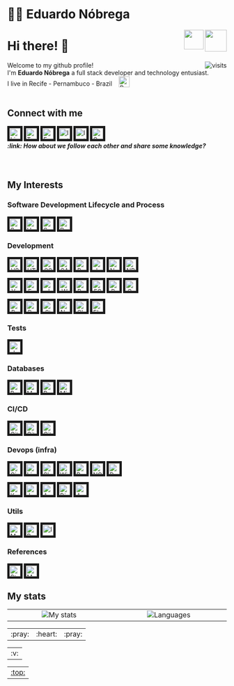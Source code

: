 <a id="top"></a>
<h1>👨‍💻 Eduardo Nóbrega</h1>
<!--<img align="right" valign="bottom" height="40" src="https://media.giphy.com/media/Th4eDUkNM3BYRXnzQi/source.gif">-->
<img align="right" valign="bottom" height="50" src="https://media.giphy.com/media/QB4NIBn51SCTD2FHpJ/source.gif">
<img align="right" valign="bottom" height="45" src="https://media.giphy.com/media/gIwXMRnMcjNz0LeDEI/source.gif">


# Hi there! :wave: #

<img align="right" src="https://komarev.com/ghpvc/?username=ereshzealous&color=blueviolet&style=plastic)" alt="visits">

Welcome to my github profile!
<br/>I'm __Eduardo Nóbrega__ a full stack developer and technology entusiast. 
<br>I live in Recife - Pernambuco - Brazil &nbsp;&nbsp; <img src="https://emojipedia-us.s3.dualstack.us-west-1.amazonaws.com/thumbs/120/google/274/flag-brazil_1f1e7-1f1f7.png" width="25" alt="Brazil" valign="bottom"/><br/><br/>

## Connect with me ##

<a href="https://www.linkedin.com/in/efnobrega/" target="_blank"><img align="left" border=5 alt="Linkedin" width="auto" height="25" src="https://img.shields.io/badge/-Linkedin-282A36.svg?logo=linkedin&logoColor=0077B5&style=flat" /></a>
<a href="https://twitter.com/efnobrega" target="_blank"><img align="left" border=5 alt="Twitter" width="auto" height="25" src="https://img.shields.io/badge/-Twitter-282A36.svg?logo=twitter&logoColor=1DA1F2&style=flat" /></a>
<a href="https://www.facebook.com/efnobrega" target="_blank"><img align="left" border=5 alt="Facebook" width="auto" height="25" src="https://img.shields.io/badge/-Facebook-282A36.svg?logo=facebook&logoColor=1877F2&style=flat" /></a>
<a href="https://www.instagram.com/efnobrega/?hl=pt" target="_blank"><img align="left" border=5 alt="Instagram" width="auto" height="25" src="https://img.shields.io/badge/-Instagram-282A36.svg?logo=instagram&logoColor=E4405F&style=flat" /></a>
<a href="https://pt.stackoverflow.com/users/237135/eduardo-nóbrega" target="_blank"><img align="left" border=5 alt="Instagram" width="auto" height="25" src="https://img.shields.io/badge/-Stack Overflow-282A36.svg?logo=stackoverflow&logoColor=FE7A16&style=flat" /></a>
<a href="mailto:enobrega@gmail.com" target="_blank"><img align="left" border=5 alt="Gmail" width="auto" height="25" src="https://img.shields.io/badge/-Gmail-282A36.svg?logo=Gmail&logoColor=EA4335&style=flat" /></a>

<br>
<h5>:link: How about we follow each other and share some knowledge?</h5>
<br>

## My Interests ##
### Software Development Lifecycle and Process ###

<img align="left" border=5 alt="Scrum" width="auto" height="25" src="https://img.shields.io/badge/-Scrum-282A36.svg?logo=scrumalliance&logoColor=white&style=flat" />
<img align="left" border=5 alt="UML" width="auto" height="25" src="https://img.shields.io/badge/-UML-282A36.svg?logo=uml&logoColor=white&style=flat" />
<img align="left" border=5 alt="Software Architecture" width="auto" height="25" src="https://img.shields.io/badge/-Software Architecture-282A36.svg?logo=software&logoColor=white&style=flat" />
<img align="left" border=5 alt="Design Patterns" width="auto" height="25" src="https://img.shields.io/badge/-Design Patterns-282A36.svg?logo=DesignPatterns&logoColor=white&style=flat" />
  
<br/><br/>

### Development ###

<div align="center">
<img align="left" border=5 alt="VS Code" width="auto" height="25" src="https://img.shields.io/badge/-VS Code-282A36.svg?logo=visual-studio-code&logoColor=007acc&style=flat" />
<img align="left" border=5 alt="HTML 5" width="auto" height="25" src="https://img.shields.io/badge/-HTML5-282A36.svg?logo=html5&logoColor=E34F26&style=flat" />
<img align="left" border=5 alt="CSS 3" width="auto" height="25" src="https://img.shields.io/badge/-CSS-282A36.svg?logo=css3&logoColor=1572B6&style=flat" />
<img align="left" border=5 alt="SASS" width="auto" height="25" src="https://img.shields.io/badge/-SASS-282A36.svg?logo=sass&logoColor=CC6699&style=flat" />
<img align="left" border=5 alt="Bootstrap" width="auto" height="25" src="https://img.shields.io/badge/-Bootstrap-282A36.svg?logo=bootstrap&logoColor=563D7C&style=flat" />
<img align="left" border=5 alt="Javascript" width="auto" height="25" src="https://img.shields.io/badge/-Javascript-282A36.svg?logo=javascript&logoColor=F7DF1E&style=flat" />
<img align="left" border=5 alt="Node JS" width="auto" height="25" src="https://img.shields.io/badge/-Node Js-282A36.svg?logo=node.js&logoColor=43853D&style=flat" />
<img align="left" border=5 alt="NPM" width="auto" height="25" src="https://img.shields.io/badge/-NPM-282A36.svg?logo=npm&logoColor=CB3837&style=flat" />

<br/><br/>
  
<img align="left" border=5 alt="Yarn" width="auto" height="25" src="https://img.shields.io/badge/-Yarn-282A36.svg?logo=yarn&logoColor=2C8EBB&style=flat" />
<img align="left" border=5 alt="Express" width="auto" height="25" src="https://img.shields.io/badge/-Express-282A36.svg?logo=express&logoColor=green&style=flat" />
<img align="left" border=5 alt="JWT" width="auto" height="25" src="https://img.shields.io/badge/-JWT-282A36.svg?logo=json-web-tokens&logoColor=D63AFF&style=flat" />
<img align="left" border=5 alt="Webpack" width="auto" height="25" src="https://img.shields.io/badge/-Webpack-282A36.svg?logo=webpack&logoColor=5299C8&style=flat" />
<img align="left" border=5 alt="Babel" width="auto" height="25" src="https://img.shields.io/badge/-Babel-282A36.svg?logo=babel&logoColor=F5DA55&style=flat" />
<img align="left" border=5 alt="ES Lint" width="auto" height="25" src="https://img.shields.io/badge/-ES Lint-282A36.svg?logo=eslint&logoColor=4B32C3&style=flat" />
<img align="left" border=5 alt="Prettier" width="auto" height="25" src="https://img.shields.io/badge/-Prettier-282A36.svg?logo=prettier&logoColor=F8BC45&style=flat" />
<img align="left" border=5 alt="Graph QL" width="auto" height="25" src="https://img.shields.io/badge/-Graph QL-282A36.svg?logo=graphql&logoColor=E10098&style=flat" />

<br/><br/>

<img align="left" border=5 alt="React" width="auto" height="25" src="https://img.shields.io/badge/-React-282A36.svg?logo=react&logoColor=2CA5E0&style=flat" />
<img align="left" border=5 alt="Redux" width="auto" height="25" src="https://img.shields.io/badge/-Redux-282A36.svg?logo=redux&logoColor=593D88&style=flat" />
<img align="left" border=5 alt="Styled Components" width="auto" height="25" src="https://img.shields.io/badge/-Styled Components-282A36.svg?logo=styled-components&logoColor=white&style=flat" />
<img align="left" border=5 alt="Next.Js" width="auto" height="25" src="https://img.shields.io/badge/-Next.Js-282A36.svg?logo=next.js&logoColor=000000&style=flat" />
<img align="left" border=5 alt="Chart Js" width="auto" height="25" src="https://img.shields.io/badge/-Chart Js-282A36.svg?logo=chart.js&logoColor=FF6384&style=flat" />
<img align="left" border=5 alt="Electron" width="auto" height="25" src="https://img.shields.io/badge/-Electron-282A36.svg?logo=electron&logoColor=blue&style=flat" />
</div>

<br/><br/>

### Tests ###

<div align="center">
<img align="left" border=5 alt="Jest" width="auto" height="25" src="https://img.shields.io/badge/-Jest-282A36.svg?logo=jest&logoColor=C21325&style=flat" />
</div>

<br/><br/>

### Databases ###

<img align="left" border=5 alt="Postgres" width="auto" height="25" src="https://img.shields.io/badge/-Postgres-282A36.svg?logo=postgresql&logoColor=316192&style=flat" />
<img align="left" border=5 alt="Mongo DB" width="auto" height="25" src="https://img.shields.io/badge/-Mongo DB-282A36.svg?logo=mongodb&logoColor=4EA94B&style=flat" />
<img align="left" border=5 alt="Redis" width="auto" height="25" src="https://img.shields.io/badge/-Redis-282A36.svg?logo=redis&logoColor=23DD0031&style=flat" />
<img align="left" border=5 alt="Microsoft SQL Server" width="auto" height="25" src="https://img.shields.io/badge/-Microsoft SQL Server-282A36.svg?logo=microsoft-sql-server&logoColor=CC2927&style=flat" />

<br/><br/>

### CI/CD ###

<img align="left" border=5 alt="Git" width="auto" height="25" src="https://img.shields.io/badge/-Git-282A36.svg?logo=git&logoColor=orange&style=flat" />
<img align="left" border=5 alt="Github" width="auto" height="25" src="https://img.shields.io/badge/-Github-282A36.svg?logo=github&logoColor=white&style=flat" />
<img align="left" border=5 alt="Gitlab" width="auto" height="25" src="https://img.shields.io/badge/-Gitlab-282A36.svg?logo=gitlab&logoColor=white&style=flat" />

<br/><br/>

### Devops (infra) ###

<img align="left" border=5 alt="Cisco" width="auto" height="25" src="https://img.shields.io/badge/-Cisco-282A36.svg?logo=cisco&logoColor=049FD9&style=flat" />
<img align="left" border=5 alt="Linux" width="auto" height="25" src="https://img.shields.io/badge/-Linux-282A36.svg?logo=linux&logoColor=E95420&style=flat" />
<img align="left" border=5 alt="Shell Script" width="auto" height="25" src="https://img.shields.io/badge/-Shell Script-282A36.svg?logo=gnu-bash&logoColor=121011&style=flat" />
<img align="left" border=5 alt="Windows" width="auto" height="25" src="https://img.shields.io/badge/-Windows-282A36.svg?logo=windows&logoColor=0078D6&style=flat" />
<img align="left" border=5 alt="Powershell" width="auto" height="25" src="https://img.shields.io/badge/-Powershell-282A36.svg?logo=powershell&logoColor=5391FE&style=flat" />
<img align="left" border=5 alt="NGINX" width="auto" height="25" src="https://img.shields.io/badge/-NGINX-282A36.svg?logo=nginx&logoColor=009639&style=flat" />
<img align="left" border=5 alt="Docker" width="auto" height="25" src="https://img.shields.io/badge/-Docker-282A36.svg?logo=docker&logoColor=2CA5E0&style=flat"/>

<br/><br/>

<img align="left" border=5 alt="Kubernetes" width="auto" height="25" src="https://img.shields.io/badge/-Kubernetes-282A36.svg?logo=kubernetes&logoColor=2E73DA&style=flat" />
<img align="left" border=5 alt="Jenkins" width="auto" height="25" src="https://img.shields.io/badge/-Jenkins-282A36.svg?logo=jenkins&logoColor=D24939&style=flat" />
<img align="left" border=5 alt="AWS" width="auto" height="25" src="https://img.shields.io/badge/-AWS-282A36.svg?logo=amazon-aws&logoColor=ff9900&style=flat" />
<img align="left" border=5 alt="Digital OCean" width="auto" height="25" src="https://img.shields.io/badge/-Digital Ocean-282A36.svg?logo=digitalocean&logoColor=0080FF&style=flat" />
<img align="left" border=5 alt="Ansible" width="auto" height="25" src="https://img.shields.io/badge/-Ansible-282A36.svg?logo=ansible&logoColor=191817&style=flat" />

<br/><br/>

### Utils ###

<img align="left" border=5 alt="Markdown" width="auto" height="25" src="https://img.shields.io/badge/-Markdown-282A36.svg?logo=markdown&logoColor=000000&style=flat" />
<img align="left" border=5 alt="Postman" width="auto" height="25" src="https://img.shields.io/badge/-Postman-282A36.svg?logo=postman&logoColor=FF6C37&style=flat" />
<img align="left" border=5 alt="Insomnia" width="auto" height="25" src="https://img.shields.io/badge/-Insomnia-282A36.svg?logo=insomnia&logoColor=5849be&style=flat" />

<br/><br/>

### References ###

<img align="left" border=5 alt="Stack Overflow" width="auto" height="25" src="https://img.shields.io/badge/-Stack Overflow-282A36.svg?logo=stackoverflow&logoColor=FE7A16&style=flat" />
  <img align="left" border=5 alt="Medium" width="auto" height="25" src="https://img.shields.io/badge/-Medium-282A36.svg?logo=medium&logoColor=000000&style=flat" />

<br/><br/>

## My stats ##

<center>
<table align="center">
  <tr>
    <td width="500" align="center"><img src="https://github-readme-stats.vercel.app/api?username=enobrega&show_icons=true&theme=dracula" alt="My stats"></td>
    <td width="500" align="center"><img src="https://github-readme-stats.vercel.app/api/top-langs/?username=enobrega&theme=dracula" alt="Languages"/></td>
  </tr>
</table>
<center>

<table align="center"><tr><td>:pray:</td><td>:heart:</td><td>:pray:</td></tr></table>
<table align="center"><tr><td>:v:</td></tr></table>

<table align="center"><tr><td><a href="#top">:top:</a></td></tr></table>


